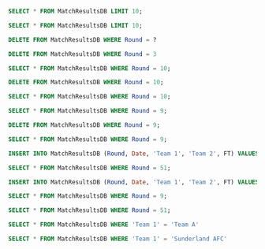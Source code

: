 ```sql
SELECT * FROM MatchResultsDB LIMIT 10;
```

```sql
SELECT * FROM MatchResultsDB LIMIT 10;
```

```sql
DELETE FROM MatchResultsDB WHERE Round = ?
```

```sql
DELETE FROM MatchResultsDB WHERE Round = 3
```

```sql
SELECT * FROM MatchResultsDB WHERE Round = 10;
```

```sql
DELETE FROM MatchResultsDB WHERE Round = 10;
```

```sql
SELECT * FROM MatchResultsDB WHERE Round = 10;
```

```sql
SELECT * FROM MatchResultsDB WHERE Round = 9;
```

```sql
DELETE FROM MatchResultsDB WHERE Round = 9;
```

```sql
SELECT * FROM MatchResultsDB WHERE Round = 9;
```

```sql
INSERT INTO MatchResultsDB (Round, Date, 'Team 1', 'Team 2', FT) VALUES (?, ?, ?, ?, ?);
```

```sql
SELECT * FROM MatchResultsDB WHERE Round = 51;
```

```sql
INSERT INTO MatchResultsDB (Round, Date, 'Team 1', 'Team 2', FT) VALUES (?, ?, ?, ?, ?);
```

```sql
SELECT * FROM MatchResultsDB WHERE Round = 9;
```

```sql
SELECT * FROM MatchResultsDB WHERE Round = 51;
```

```sql
SELECT * FROM MatchResultsDB WHERE 'Team 1' = 'Team A'
```

```sql
SELECT * FROM MatchResultsDB WHERE 'Team 1' = 'Sunderland AFC'
```

